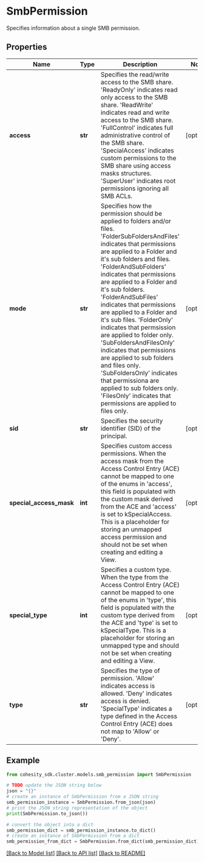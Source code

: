 # SmbPermission

Specifies information about a single SMB permission.

## Properties

Name | Type | Description | Notes
------------ | ------------- | ------------- | -------------
**access** | **str** | Specifies the read/write access to the SMB share. &#39;ReadyOnly&#39; indicates read only access to the SMB share. &#39;ReadWrite&#39; indicates read and write access to the SMB share. &#39;FullControl&#39; indicates full administrative control of the SMB share. &#39;SpecialAccess&#39; indicates custom permissions to the SMB share using  access masks structures. &#39;SuperUser&#39; indicates root permissions ignoring all SMB ACLs. | [optional] 
**mode** | **str** | Specifies how the permission should be applied to folders and/or files. &#39;FolderSubFoldersAndFiles&#39; indicates that permissions are applied to a Folder and it&#39;s sub folders and files. &#39;FolderAndSubFolders&#39; indicates that permissions are applied to a Folder and it&#39;s sub folders. &#39;FolderAndSubFiles&#39; indicates that permissions are applied to a Folder and it&#39;s sub files. &#39;FolderOnly&#39; indicates that permsission are applied to folder only. &#39;SubFoldersAndFilesOnly&#39; indicates that permissions are applied to sub folders and files only. &#39;SubFoldersOnly&#39; indicates that permissiona are applied to sub folders only. &#39;FilesOnly&#39; indicates that permissions are applied to files only. | [optional] 
**sid** | **str** | Specifies the security identifier (SID) of the principal. | [optional] 
**special_access_mask** | **int** | Specifies custom access permissions. When the access mask from the Access Control Entry (ACE) cannot be mapped to one of the enums in &#39;access&#39;, this field is populated with the custom mask derived from the ACE and &#39;access&#39; is set to kSpecialAccess. This is a placeholder for storing an unmapped access permission and should not be set when creating and editing a View. | [optional] 
**special_type** | **int** | Specifies a custom type. When the type from the Access Control Entry (ACE) cannot be mapped to one of the enums in &#39;type&#39;, this field is populated with the custom type derived from the ACE and &#39;type&#39; is set to kSpecialType. This is a placeholder for storing an unmapped type and should not be set when creating and editing a View. | [optional] 
**type** | **str** | Specifies the type of permission. &#39;Allow&#39; indicates access is allowed. &#39;Deny&#39; indicates access is denied. &#39;SpecialType&#39; indicates a type defined in the Access Control Entry (ACE) does not map to &#39;Allow&#39; or &#39;Deny&#39;. | [optional] 

## Example

```python
from cohesity_sdk.cluster.models.smb_permission import SmbPermission

# TODO update the JSON string below
json = "{}"
# create an instance of SmbPermission from a JSON string
smb_permission_instance = SmbPermission.from_json(json)
# print the JSON string representation of the object
print(SmbPermission.to_json())

# convert the object into a dict
smb_permission_dict = smb_permission_instance.to_dict()
# create an instance of SmbPermission from a dict
smb_permission_from_dict = SmbPermission.from_dict(smb_permission_dict)
```
[[Back to Model list]](../README.md#documentation-for-models) [[Back to API list]](../README.md#documentation-for-api-endpoints) [[Back to README]](../README.md)


